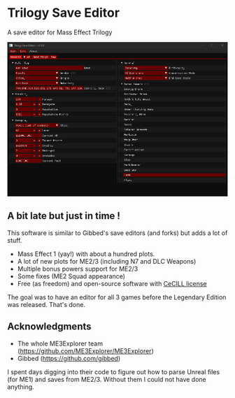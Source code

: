 # Trilogy Save Editor
A save editor for Mass Effect Trilogy

![Screenshot](screenshots/ME3_General.png)

## A bit late but just in time !
This software is similar to Gibbed's save editors (and forks) but adds a lot of stuff.

- Mass Effect 1 (yay!) with about a hundred plots.
- A lot of new plots for ME2/3 (including N7 and DLC Weapons)
- Multiple bonus powers support for ME2/3
- Some fixes (ME2 Squad appearance)
- Free (as freedom) and open-source software with [CeCILL license](https://en.wikipedia.org/wiki/CeCILL)

The goal was to have an editor for all 3 games before the Legendary Edition was released. That's done.

## Acknowledgments

- The whole ME3Explorer team (https://github.com/ME3Explorer/ME3Explorer)
- Gibbed (https://github.com/gibbed)

I spent days digging into their code to figure out how to parse Unreal files (for ME1) and saves from ME2/3. Without them I could not have done anything.